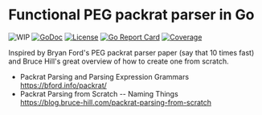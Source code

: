 # Functional PEG packrat parser in Go

![WIP](https://img.shields.io/badge/status-wip-red.svg)
[![GoDoc](https://godoc.org/github.com/rwxrob/rat?status.svg)](https://godoc.org/github.com/rwxrob/rat)
[![License](https://img.shields.io/badge/license-Apache2-brightgreen.svg)](LICENSE)
[![Go Report Card](https://goreportcard.com/badge/github.com/rwxrob/rat)](https://goreportcard.com/report/github.com/rwxrob/rat)
[![Coverage](https://gocover.io/_badge/github.com/rwxrob/rat)](https://gocover.io/github.com/rwxrob/rat)

Inspired by Bryan Ford's PEG packrat parser paper (say that 10 times fast) and Bruce Hill's great overview of how to create one from scratch.

* Packrat Parsing and Parsing Expression Grammars  
  <https://bford.info/packrat/>
* Packrat Parsing from Scratch -- Naming Things  
  <https://blog.bruce-hill.com/packrat-parsing-from-scratch>
